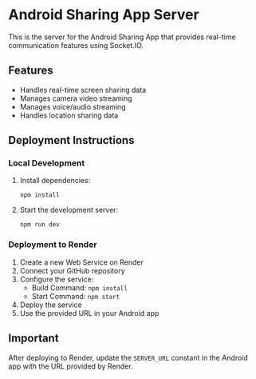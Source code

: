 # Android Sharing App Server

This is the server for the Android Sharing App that provides real-time communication features using Socket.IO.

## Features
- Handles real-time screen sharing data
- Manages camera video streaming
- Manages voice/audio streaming
- Handles location sharing data

## Deployment Instructions

### Local Development
1. Install dependencies:
   ```
   npm install
   ```
2. Start the development server:
   ```
   npm run dev
   ```

### Deployment to Render
1. Create a new Web Service on Render
2. Connect your GitHub repository
3. Configure the service:
   - Build Command: `npm install`
   - Start Command: `npm start`
4. Deploy the service
5. Use the provided URL in your Android app

## Important
After deploying to Render, update the `SERVER_URL` constant in the Android app with the URL provided by Render.
